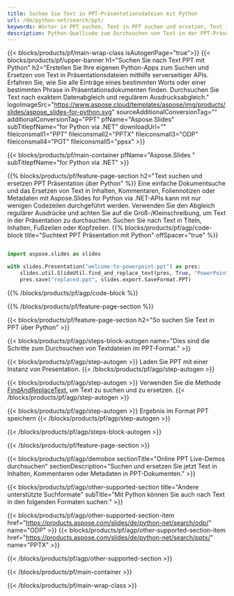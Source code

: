 ```yaml
---
title: Suchen Sie Text in PPT-Präsentationsdateien mit Python
url: /de/python-net/search/ppt/
keywords: Wörter in PPT suchen, Text in PPT suchen und ersetzen, Text in PPT suchen. Präsentation
description: Python-Quellcode zum Durchsuchen von Text in der PPT-Präsentation.
---
```


{{< blocks/products/pf/main-wrap-class isAutogenPage="true">}}
{{< blocks/products/pf/upper-banner h1="Suchen Sie nach Text PPT mit Python" h2="Erstellen Sie Ihre eigenen Python-Apps zum Suchen und Ersetzen von Text in Präsentationsdateien mithilfe serverseitiger APIs. Erfahren Sie, wie Sie alle Einträge eines bestimmten Worts oder einer bestimmten Phrase in Präsentationsdokumenten finden. Durchsuchen Sie Text nach exaktem Datenabgleich und regulärem Ausdrucksabgleich." logoImageSrc="https://www.aspose.cloud/templates/aspose/img/products/slides/aspose_slides-for-python.svg" sourceAdditionalConversionTag="" additionalConversionTag="PPT" pfName="Aspose.Slides" subTitlepfName="for Python via .NET" downloadUrl="" fileiconsmall1="PPT" fileiconsmall2="PPTX" fileiconsmall3="ODP" fileiconsmall4="POT" fileiconsmall5="ppsx" >}}

{{< blocks/products/pf/main-container pfName="Aspose.Slides " subTitlepfName="for Python via .NET" >}}

{{% blocks/products/pf/feature-page-section  h2="Text suchen und ersetzen PPT Präsentation über Python" %}}
Eine einfache Dokumentsuche und das Ersetzen von Text in Inhalten, Kommentaren, Foliennotizen oder Metadaten mit Aspose.Slides for Python via .NET-APIs kann mit nur wenigen Codezeilen durchgeführt werden. Verwenden Sie den Abgleich regulärer Ausdrücke und achten Sie auf die Groß-/Kleinschreibung, um Text in der Präsentation zu durchsuchen. Suchen Sie nach Text in Titeln, Inhalten, Fußzeilen oder Kopfzeilen.
{{% blocks/products/pf/agp/code-block title="Suchtext PPT Präsentation mit Python" offSpacer="true" %}}

```py

import aspose.slides as slides

with slides.Presentation("welcome-to-powerpoint.ppt") as pres:
    slides.util.SlideUtil.find_and_replace_text(pres, True, "PowerPoint", "Aspose.Slides", None)
    pres.save("replaced.ppt", slides.export.SaveFormat.PPT)
```

{{% /blocks/products/pf/agp/code-block %}}

{{% /blocks/products/pf/feature-page-section %}}

{{< blocks/products/pf/feature-page-section  h2="So suchen Sie Text in PPT über Python" >}}

{{< blocks/products/pf/agp/steps-block-autogen name="Dies sind die Schritte zum Durchsuchen von Textdateien im PPT-Format." >}}

{{< blocks/products/pf/agp/step-autogen >}}
Laden Sie PPT mit einer Instanz von Presentation.
{{< /blocks/products/pf/agp/step-autogen >}}

{{< blocks/products/pf/agp/step-autogen >}}
Verwenden Sie die Methode [FindAndReplaceText](https://reference.aspose.com/slides/python-net/aspose.slides.util/slideutil/), um Text zu suchen und zu ersetzen.
{{< /blocks/products/pf/agp/step-autogen >}}

{{< blocks/products/pf/agp/step-autogen >}}
Ergebnis im Format PPT speichern
{{< /blocks/products/pf/agp/step-autogen >}}

{{< /blocks/products/pf/agp/steps-block-autogen >}}

{{< /blocks/products/pf/feature-page-section >}}

{{< blocks/products/pf/agp/demobox sectionTitle="Online PPT Live-Demos durchsuchen" sectionDescription="Suchen und ersetzen Sie jetzt Text in Inhalten, Kommentaren oder Metadaten in PPT-Dokumenten." >}}

{{< blocks/products/pf/agp/other-supported-section title="Andere unterstützte Suchformate" subTitle="Mit Python können Sie auch nach Text in den folgenden Formaten suchen:" >}}

{{< blocks/products/pf/agp/other-supported-section-item href="https://products.aspose.com/slides/de/python-net/search/odp/" name="ODP" >}}
{{< blocks/products/pf/agp/other-supported-section-item href="https://products.aspose.com/slides/de/python-net/search/pptx/" name="PPTX" >}}


{{< /blocks/products/pf/agp/other-supported-section >}}

{{< /blocks/products/pf/main-container >}}
    
{{< /blocks/products/pf/main-wrap-class >}}